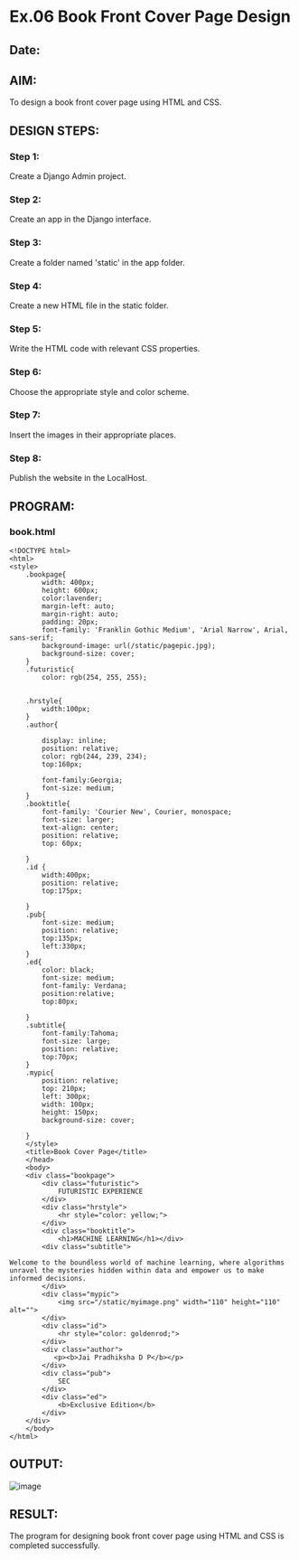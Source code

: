 # Ex.06 Book Front Cover Page Design
## Date:
## AIM:
To design a book front cover page using HTML and CSS.
## DESIGN STEPS:
### Step 1:
Create a Django Admin project.
### Step 2:
Create an app in the Django interface.
### Step 3:
Create a folder named 'static' in the app folder.
### Step 4:
Create a new HTML file in the static folder.
### Step 5:
Write the HTML code with relevant CSS properties.
### Step 6:
Choose the appropriate style and color scheme.
### Step 7:
Insert the images in their appropriate places.
### Step 8:
Publish the website in the LocalHost.
## PROGRAM:
### book.html
```
<!DOCTYPE html>
<html>
<style>
    .bookpage{
        width: 400px;
        height: 600px;
        color:lavender;
        margin-left: auto;
        margin-right: auto;
        padding: 20px;
        font-family: 'Franklin Gothic Medium', 'Arial Narrow', Arial, sans-serif;
        background-image: url(/static/pagepic.jpg);
        background-size: cover;
    }
    .futuristic{
        color: rgb(254, 255, 255);
    
    
    .hrstyle{
        width:100px;
    }
    .author{
    
        display: inline;
        position: relative;
        color: rgb(244, 239, 234);
        top:160px;
        
        font-family:Georgia;
        font-size: medium;
    }
    .booktitle{
        font-family: 'Courier New', Courier, monospace;
        font-size: larger;
        text-align: center;
        position: relative;
        top: 60px;
    
    }
    .id {
        width:400px;
        position: relative;
        top:175px;
        
    }
    .pub{
        font-size: medium;
        position: relative;
        top:135px;
        left:330px;
    }
    .ed{
        color: black;
        font-size: medium;
        font-family: Verdana;
        position:relative;
        top:80px;
    
    }
    .subtitle{
        font-family:Tahoma;
        font-size: large;
        position: relative;
        top:70px;
    }
    .mypic{
        position: relative;
        top: 210px;
        left: 300px;
        width: 100px;
        height: 150px;
        background-size: cover;
        
    }
    </style>
    <title>Book Cover Page</title>
    </head>
    <body>
    <div class="bookpage">
        <div class="futuristic">
            FUTURISTIC EXPERIENCE
        </div>
        <div class="hrstyle">
            <hr style="color: yellow;">
        </div>
        <div class="booktitle">
            <h1>MACHINE LEARNING</h1></div>
        <div class="subtitle">
            
Welcome to the boundless world of machine learning, where algorithms unravel the mysteries hidden within data and empower us to make informed decisions.
        </div>
        <div class="mypic">
            <img src="/static/myimage.png" width="110" height="110" alt="">
        </div>
        <div class="id">
            <hr style="color: goldenrod;">
        </div>
        <div class="author">
           <p><b>Jai Pradhiksha D P</b></p>
        </div>
        <div class="pub">
            SEC
        </div>
        <div class="ed">
            <b>Exclusive Edition</b>
        </div>
    </div>
    </body>
</html>
```
## OUTPUT:
![image](https://github.com/Jai-Pradhiksha/cover/assets/100289733/32e89c82-8e3f-447c-8814-31dfa81516fd)
## RESULT:
The program for designing book front cover page using HTML and CSS is completed successfully.
